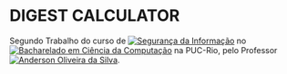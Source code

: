 # DIGEST CALCULATOR
Segundo Trabalho do curso de [![Segurança da Informação]()](https://www.inf.puc-rio.br/~inf1416/) no [![Bacharelado em Ciência da Computação]()](https://www.puc-rio.br/ensinopesq/ccg/ciencia_computacao.html) na PUC-Rio, pelo Professor [![Anderson Oliveira da Silva]()](https://www.inf.puc-rio.br/~anderson/).
